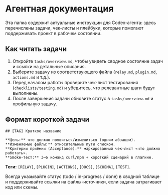 # Агентная документация

Эта папка содержит актуальные инструкции для Codex-агента: здесь перечислены задачи, чек-листы и плейбуки, которые помогают поддерживать проект в рабочем состоянии.

## Как читать задачи

1. Откройте `tasks/overview.md`, чтобы увидеть сводное состояние задач и ссылки на детальные описания.
2. Выберите задачу из соответствующего файла (`relay.md`, `plugin.md`, `actions.md` и т.д.).
3. Перед началом работы проверьте чек-лист тестирования (`checklists/testing.md`) и убедитесь, что релевантные шаги будут выполнены.
4. После завершения задачи обновите статус в `tasks/overview.md` и профильную задачу.

## Формат короткой задачи

```
## [TAG] Краткое название

**Цель:** что должно появиться/измениться (одним абзацем).
**Изменяемые файлы:** относительные пути списком.
**Критерии приёмки (Acceptance):** маркированный чек-лист «что должно работать».
**Smoke-тест:** 3–6 команд curl/npm + короткий сценарий в плагине.
```

**Теги:** `[RELAY]`, `[PLUGIN]`, `[ACTIONS]`, `[DOCS]`, `[SCHEMA]`, `[TEST]`.

Всегда указывайте статус (todo / in-progress / done) в сводной таблице и поддерживайте ссылки на файлы-источники, если задача затрагивает код или схемы.
